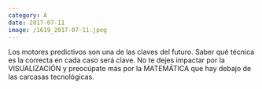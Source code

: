 ```yaml
--- 
category: A 
date: 2017-07-11 
image: /1619_2017-07-11.jpeg 
--- 
```


Los motores predictivos son una de las claves del futuro. Saber qué técnica es la correcta en cada caso será clave. No te dejes impactar por la VISUALIZACIÓN y preocúpate más por la  MATEMÁTICA que hay debajo de las carcasas tecnológicas.